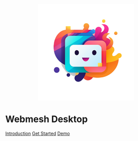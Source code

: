 <p align="center">
    <img width="300" src="./logo.png"  alt="Logo">
</p> 

# Webmesh Desktop 

[Introduction](/README.md)
[Get Started](/getting-started)
[Demo](/screenshots.md)
